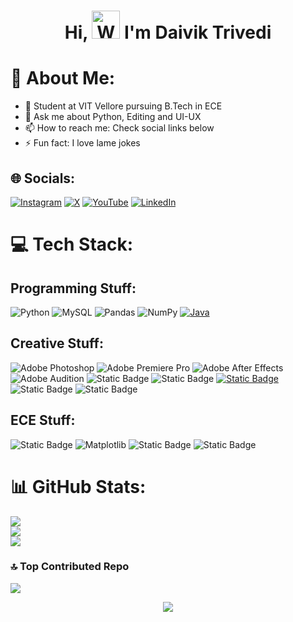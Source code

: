 <h1 align="center"> Hi, <img src="https://raw.githubusercontent.com/nixin72/nixin72/master/wave.gif" 
         alt="Waving hand animated gif"
         height="45"
         width="45" /> I'm Daivik Trivedi</h1>

# 💫 About Me:

- 🏫 Student at VIT Vellore pursuing B.Tech in ECE
- 💬 Ask me about Python, Editing and UI-UX
- 📫 How to reach me: Check social links below
- ⚡ Fun fact: I love lame jokes

## 🌐 Socials:
[![Instagram](https://img.shields.io/badge/Instagram-%23E4405F.svg?logo=Instagram&logoColor=white)](https://instagram.com/daivikk.07) [![X](https://img.shields.io/badge/X-black.svg?logo=X&logoColor=white)](https://x.com/Zephyryt07) [![YouTube](https://img.shields.io/badge/YouTube-%23FF0000.svg?logo=YouTube&logoColor=white)](https://youtube.com/@Zephyryt07) [![LinkedIn](https://custom-icon-badges.demolab.com/badge/LinkedIn-0A66C2?logo=linkedin-white&logoColor=fff)](https://www.linkedin.com/in/daivik-trivedi-0b2a8b336/)

# 💻 Tech Stack:
## Programming Stuff:
![Python](https://img.shields.io/badge/Python-3670A0?style=flat&logo=python&logoColor=ffdd54) ![MySQL](https://img.shields.io/badge/mysql-4479A1.svg?style=flat&logo=mysql&logoColor=white) ![Pandas](https://img.shields.io/badge/pandas-%23150458.svg?style=flat&logo=pandas&logoColor=white) ![NumPy](https://img.shields.io/badge/numpy-%23013243.svg?style=flat&logo=numpy&logoColor=white) [![Java](https://img.shields.io/badge/Java-%23ED8B00.svg?logo=openjdk&logoColor=white)](#)
## Creative Stuff:
![Adobe Photoshop](https://img.shields.io/badge/Adobe%20Photoshop-%2331A8FF.svg?style=flat&logo=adobe%20photoshop&logoColor=white) ![Adobe Premiere Pro](https://img.shields.io/badge/Adobe%20Premiere%20Pro-9999FF.svg?style=flat&logo=Adobe%20Premiere%20Pro&logoColor=white) ![Adobe After Effects](https://img.shields.io/badge/Adobe%20After%20Effects-9999FF.svg?style=flat&logo=Adobe%20After%20Effects&logoColor=white) ![Adobe Audition](https://img.shields.io/badge/Adobe%20Audition-9999FF.svg?style=flat&logo=Adobe%20Audition&logoColor=white) ![Static Badge](https://img.shields.io/badge/OBS%20Studio-black?logo=OBS%20Studio) ![Static Badge](https://img.shields.io/badge/Audacity-yellow?logo=Audacity) [![Static Badge](https://img.shields.io/badge/Behance-black?logo=Behance)](https://behance.net/daiviktrivedi) ![Static Badge](https://img.shields.io/badge/Figma-black?logo=Figma) ![Static Badge](https://img.shields.io/badge/Dribbble-pink?logo=dribbble&link=https%3A%2F%2Fdribbble.com%2Fdaivik_07)

## ECE Stuff:
![Static Badge](https://img.shields.io/badge/Multisim-indigo?style=flat&logo=multisim) ![Matplotlib](https://img.shields.io/badge/Matplotlib-%23ffffff.svg?style=flat&logo=Matplotlib&logoColor=black) ![Static Badge](https://img.shields.io/badge/LTSpice-red?logo=LTSpice) ![Static Badge](https://img.shields.io/badge/MATLAB-green)



# 📊 GitHub Stats:
![](https://github-readme-stats.vercel.app/api?username=daivik007&theme=github_dark&hide_border=true&include_all_commits=false&count_private=false)<br/>
![](https://github-readme-streak-stats.herokuapp.com/?user=daivik007&theme=github_dark&hide_border=true)<br/>
![](https://github-readme-stats.vercel.app/api/top-langs/?username=daivik007&theme=github_dark&hide_border=true&include_all_commits=false&count_private=false&layout=compact)

### 🔝 Top Contributed Repo
![](https://github-contributor-stats.vercel.app/api?username=daivik007&limit=5&theme=github_dark&hide_border=true&combine_all_yearly_contributions=true)

<div align="center">
<img src="https://visitcount.itsvg.in/api?id=daivik007&icon=0&color=6"/>
</div>
